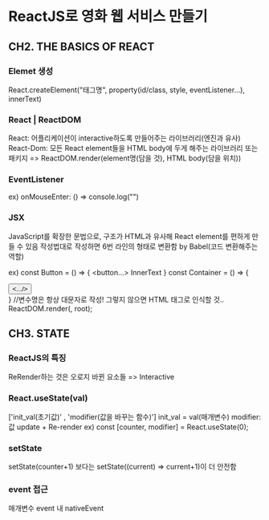 # ReactJS로 영화 웹 서비스 만들기

## CH2. THE BASICS OF REACT

### Elemet 생성
React.createElement("태그명", property(id/class, style, eventListener...), innerText)

### React | ReactDOM
React: 어플리케이션이 interactive하도록 만들어주는 라이브러리(엔진과 유사)
React-Dom: 모든 React element들을 HTML body에 두게 해주는 라이브러리 또는 패키지 => ReactDOM.render(element명(담을 것), HTML body(담을 위치))

### EventListener
ex) onMouseEnter: () => console.log("")

### JSX
JavaScript를 확장한 문법으로, 구조가 HTML과 유사해 React element를 편하게 만들 수 있음
작성법대로 작성하면 6번 라인의 형태로 변환함 by Babel(코드 변환해주는 역할)

ex) const Button =  () => {
    <button...> InnerText</button>
} 
const Container = () => {
    <div> 
        <Button/>
        <.../>
    </div>
}
//변수명은 항상 대문자로 작성! 그렇지 않으면 HTML 태그로 인식할 것..
ReactDOM.render(<Container />, root);

## CH3. STATE

### ReactJS의 특징
ReRender하는 것은 오로지 바뀐 요소들 => Interactive

### React.useState(val)
['init_val(초기값)' , 'modifier(값을 바꾸는 함수)']
init_val = val(매개변수)
modifier: 값 update + Re-render
ex) const [counter, modifier] = React.useState(0);

### setState
setState(counter+1) 보다는 setState((current) => current+1)이 더 안전함

### event 접근
매개변수 event 내 nativeEvent

